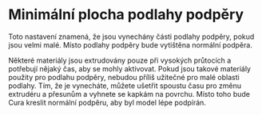 Minimální plocha podlahy podpěry
====
Toto nastavení znamená, že jsou vynechány části podlahy podpěry, pokud jsou velmi malé. Místo podlahy podpěry bude vytištěna normální podpěra.

Některé materiály jsou extrudovány pouze při vysokých průtocích a potřebují nějaký čas, aby se mohly aktivovat. Pokud jsou takové materiály použity pro podlahu podpěry, nebudou příliš užitečné pro malé oblasti podlahy. Tím, že je vynecháte, můžete ušetřit spoustu času pro změnu extrudéru a přesunům a vyhnete se kapkám na povrchu. Místo toho bude Cura kreslit normální podpěru, aby byl model lépe podpírán.

